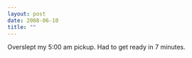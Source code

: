 ```yaml
---
layout: post
date: 2008-06-10
title: ""
---
```

Overslept my 5:00 am pickup. Had to get ready in 7 minutes.